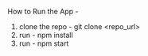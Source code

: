 How to Run the App - 

1. clone the repo - git clone <repo_url>
2. run - npm install
3. run - npm start
